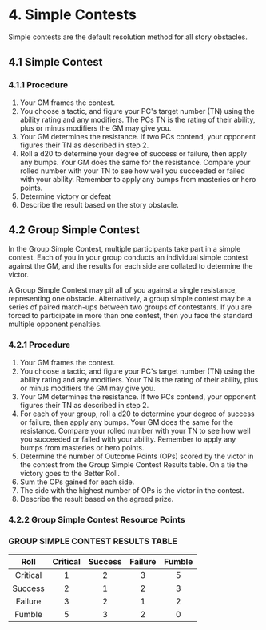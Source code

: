 # 4. Simple Contests

Simple contests are the default resolution method for all story obstacles. 

## 4.1 Simple Contest

### 4.1.1 Procedure

1. Your GM frames the contest.
2. You choose a tactic, and figure your PC's target number (TN) using the ability rating and any modifiers. The PCs TN is the rating of their ability, plus or minus modifiers the GM may give you. 
3. Your GM determines the resistance.  If two PCs contend, your opponent figures their TN as described in step 2.
4. Roll a d20 to determine your degree of success or failure, then apply any bumps. Your GM does the same for the resistance. Compare your rolled number with your TN to see how well you succeeded or failed with your ability. Remember to apply any bumps from masteries or hero points.
5. Determine victory or defeat
6. Describe the result based on the story obstacle.

## 4.2 Group Simple Contest

In the Group Simple Contest, multiple participants take part in a simple contest. Each of you in your group conducts an individual simple contest against the GM, and the results for each side are collated to determine the victor.

A Group Simple Contest may pit all of you against a single resistance, representing one obstacle.  Alternatively, a group simple contest may be a series of paired match-ups between two groups of contestants. If you are forced to participate in more than one contest, then you face the standard multiple opponent penalties.

### 4.2.1 Procedure

1. Your GM frames the contest.
2. You choose a tactic, and figure your PC's target number (TN) using the ability rating and any modifiers. Your TN is the rating of their ability, plus or minus modifiers the GM may give you.
3. Your GM determines the resistance.  If two PCs contend, your opponent figures their TN as described in step 2.
4. For each of your group, roll a d20 to determine your degree of success or failure, then apply any bumps. Your GM does the same for the resistance. Compare your rolled number with your TN to see how well you succeeded or failed with your ability. Remember to apply any bumps from masteries or hero points.
5. Determine the number of Outcome Points (OPs) scored by the victor in the contest from the Group Simple Contest Results table. On a tie the victory goes to the Better Roll.
6. Sum the OPs gained for each side.
6. The side with the highest number of OPs is the victor in the contest.
7. Describe the result based on the agreed prize.

### 4.2.2 Group Simple Contest Resource Points

### GROUP SIMPLE CONTEST RESULTS TABLE

|Roll|Critical|Success|Failure|Fumble|
|:-------------:|:-------------:|:-------------:|:-------------:|:-------------:|
|Critical|1|2|3|5|
|Success|2|1|2|3|
|Failure|3|2|1|2|
|Fumble|5|3|2|0|
